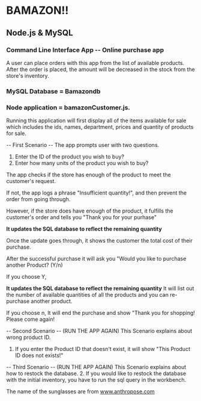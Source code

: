 # BAMAZON!!

## Node.js & MySQL

### Command Line Interface App -- Online purchase app

A user can place orders with this app from the list of available products. After the order is placed, the amount will be decreased in the stock from the store's inventory. 

### MySQL Database = Bamazondb

### Node application = bamazonCustomer.js. 

Running this application will first display all of the items available for sale which includes the ids, names, department, prices and quantity of products for sale.

-- First Scenario --
The app prompts user with two questions.
1. Enter the ID of the product you wish to buy?
2. Enter how many units of the product you wish to buy?

The app checks if the store has enough of the product to meet the customer's request.

If not, the app logs a phrase "Insufficient quantity!", and then prevent the order from going through.

However, if the store does have enough of the product, it fulfills the customer's order and tells you "Thank you for your purhase"

**It updates the SQL database to reflect the remaining quantity**

Once the update goes through, it shows the customer the total cost of their purchase.

After the successful purchase it will ask you "Would you like to purchase another Product? (Y/n)

If you choose Y, 

**It updates the SQL database to reflect the remaining quantity**
It will list out the number of available quantities of all the products and you can re-purchase another product.

If you choose n, 
It will end the purchase and show "Thank you for shopping! Please come again!

-- Second Scenario -- (RUN THE APP AGAIN)
This Scenario explains about wrong product ID.
1. If you enter the Product ID that doesn't exist, it will show "This Product ID does not exists!"

-- Third Scenario -- (RUN THE APP AGAIN)
This Scenario explains about how to restock the database.
2. If you would like to restock the database with the initial inventory, you have to run the sql query in the workbench.

The name of the sunglasses are from www.anthropose.com